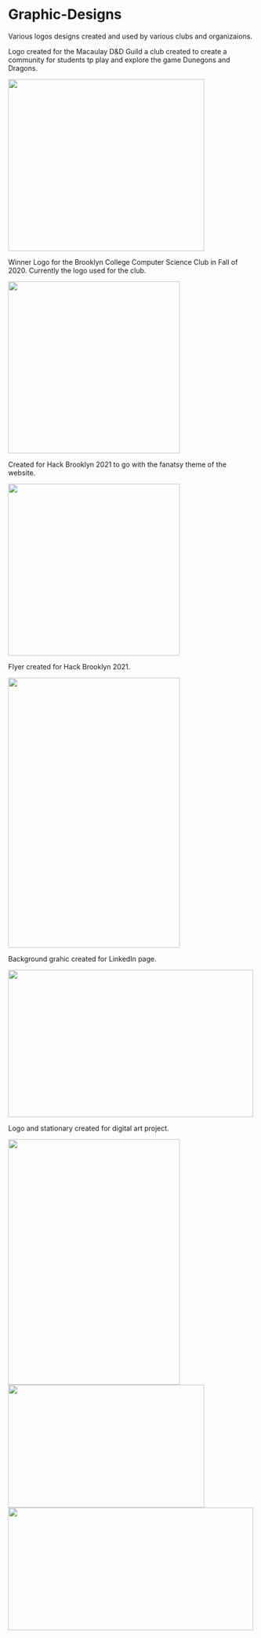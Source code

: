 # Graphic-Designs
Various logos designs created and used by various clubs and organizaions.
<br/>
<p> Logo created for the Macaulay D&D Guild a club created to create a community for students tp play and explore the game Dunegons and Dragons. </p>
<img src="https://user-images.githubusercontent.com/70613782/111734460-909e8080-8850-11eb-8649-a3a6e5883f25.png" width="400" height="350"/>
<br/>
<p> Winner Logo for the Brooklyn College Computer Science Club in Fall of 2020. Currently the logo used for the club. </p>
<img src="https://user-images.githubusercontent.com/70613782/111734598-ce9ba480-8850-11eb-8ad7-5c5fa2baa0c1.png" width="350" height="350"/>
<br/>
<p> Created for Hack Brooklyn 2021 to go with the fanatsy theme of the website. </p>
<img src="https://user-images.githubusercontent.com/70613782/111734895-613c4380-8851-11eb-8320-403fb24c1021.png" width="350" height="350"/>
<br/>
<p> Flyer created for Hack Brooklyn 2021. </p>
<img src="https://user-images.githubusercontent.com/70613782/111735128-de67b880-8851-11eb-83fa-e88802725fe5.png" width="350" height="550"/>
<br/>
<p> Background grahic created for LinkedIn page. </p>
<img src="https://user-images.githubusercontent.com/70613782/111750033-10384980-8869-11eb-853b-422604c752bb.png" width="500" height="300"/>
<br/>
<p> Logo and stationary created for digital art project. </p>
<img src="https://user-images.githubusercontent.com/70613782/111735542-9301da00-8852-11eb-843c-21eadce99104.png" width="350" height="500"/>
<img src="https://user-images.githubusercontent.com/70613782/111736216-c8f38e00-8853-11eb-8df3-185fd8a3482f.png" width="400" height="250"/>
<img src="https://user-images.githubusercontent.com/70613782/111736294-f0e2f180-8853-11eb-9505-fe0327d2cadc.png" width="500" height="250"/>









